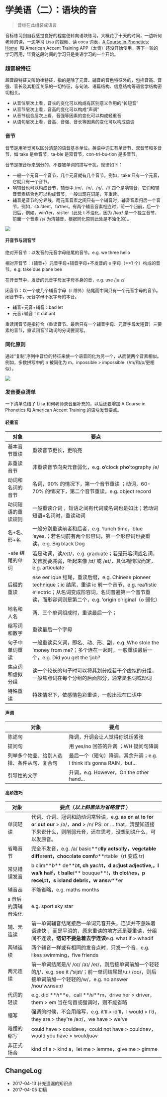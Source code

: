 # 学美语（二）：语块的音


> 音标在此组装成语言

音标练习到自我感觉良好的程度便转向语块练习，大概花了十天的时间，一边听何老师的课，一边学习 Lisa 的视频、读 coca 词表，[A Course in Phonetics: Home](https://corpus.linguistics.berkeley.edu/acip/)  和 American Accent Training APP（太贵）还没开始使用，等下一轮的学习再用，毕竟这段时间的学习只是美语学习的一个开始。

### 超音段特征

超音段特征又叫韵律特征，指的是除了元音、辅音的音色特征外的，包括音高、音强、音长及其相互关系的一切特征，与句法、语篇结构、信息结构等语言学结构密切相关。

- 从音位层次上看，音长的变化可以构成有区别意义作用的“长短音”
- 从音节层次上看，音高的变化可以构成“声调”
- 从音节组合层次上看，音强等因素的变化可以构成轻重音
- 从语句层次上看，音高、音强、音长等因素的变化可以构成语调

### 音节

音节是用听觉可以区分清楚的语音基本单位。英语中词汇有单音节、双音节和多音节，如 take 是单音节，ta-ble 是双音节，con-tri-bu-tion 是多音节。

音节是按音标来划分的，不要被单词的拼写干扰，规律如下：

- 一般一个元音一个音节，几个元音就有几个音节。例如，take 只有一个元音，它就只有一个音节。
- 响辅音也可以构成音节，辅音中 /m/、/n/、/ŋ/、/l/ 四个是响辅音，它们和辅音音素结合也可以构成音节，一般出现在词尾，非重读。
- 辅音是音节的分界线，两元音音素之间只有一个辅音时，辅音音素归后一个音节，例如，stu’dent，fa‘ther。有两个辅音音素相连时，前一个归前，后一个归后，例如，win’ter，sis‘ter（此处 t 不浊化，因为 /tə:r/ 是一个独立音节，前面一个音素 /s/ 为清辅音，根据同化原则此处是不浊化的）。

![](https://xieting-img.oss-cn-hangzhou.aliyuncs.com/WEBRESOURCE466444dd47f0e43908c89c52bad7fc8b.jpg?imageView/2/w/600/q/90)

#### 开音节与闭音节

绝对开音节：以发音的元音字母结尾的音节。e.g. we three hello

相对开音节：（辅音+）元音字母+辅音字母+不发音的 e 字母（>=1 个）构成的音节。e.g. take due plane bee

在开音节中，发音的元音字母发字母本身的音，e.g. use /ju:z/

闭音节：以一个或几个辅音字母（r 除外）结尾而中间只有一个元音字母的音节。闭音节中，元音字母不发字母的本音。

- 辅音+元音+辅音：bad let
- 元音+辅音：it out ant

重读闭音节是指符合（重读音节、最后只有一个辅音字母、元音字母发短音）三要素的音节，重读闭音节动词的分词要双写。

### 同化原则

通过“复制”序列中音位的特征来使一个语音同化为另一个，从而使两个音素相似。例如，多数拼写中的 n 被同化为 m，inpossible > impossible（/m/和/p/更相似）。

![](https://xieting-img.oss-cn-hangzhou.aliyuncs.com/ipa_cons.gif)

### 发音要点清单

一下清单总结了 Lisa 和何老师录音里补充的，以后还要增加 A Course in Phonetics 和 American Accent Training 的语块发音要点。

#### 轻重音

| 对象               | 要点                                                                                                                                                                                                                |
| ------------------ | ------------------------------------------------------------------------------------------------------------------------------------------------------------------------------------------------------------------- |
| 基本音节重读       | 重读音节更长，更响亮                                                                                                                                                                                                |
| 非重读音节         | 非重读音节向央元音弱化，e.g. **o**’clock ph**o**’tography /ə/                                                                                                                                                       |
| 动词和名词的音节   | 名词，90% 的情况下，第一个音节重读 ；动词，60-70% 的情况下，第二个音节重读，e.g. object record                                                                                                                      |
| 动词短语的重读规则 | 一般重读介词 ，短语之间有代词或名词也是如此；若动词短语=名词时，重读动词                                                                                                                                            |
| 名+名、形+名       | 一般分别重读前者和后者，e.g. ‘lunch time，blue ‘eyes.；若名词前有两个形容词，第一个形容词也要重读，e.g. Big black Dog                                                                                               |
| -ate 结尾的单词    | 若是动词，读/eɪt/，e.g. graduate；若是形容词或名词，发音就要减弱，听起来像 /ɪt/ 或 /et/，具体视情况而定，e.g. articulate                                                                                            |
| 后缀的重读         | ese eer ique 结尾，重读后缀，e.g. Chinese pioneer technique；ic 结尾，重读 ic 前一个音节，e.g. rea‘listic e’lectric；从名词变成形容词，名词普遍第一个音节重读，而形容词则是第二个，e.g. ’origin o‘riginal（o 弱化） |
| 地名和人名         | 两、三个单词组成时，重读最后一个；                                                                                                                                                                                  |
| 缩写词和数字       | 重读最后一个字母                                                                                                                                                                                                    |
| 句子中单词重读     | 一般重读实义词，即名、动、形、副，e.g. Who stole the ‘money from me?；多个连在一起时，一般重读最后一个，e.g. Did you get the ‘job?                                                                                  |
| 焦点词和虚拟分组   | 读一个较长的句子时可以将其划分成若干个虚拟的分组，一般焦点词在每个分组的后面部分，通常是名词或动词                                                                                                                  |
| 特殊重读           | 特殊情况下，依感情色彩重读，一般出现在口语中                                                                                                                                                                        |

#### 声调

| 对象                                       | 要点                                                               |
| ------------------------------------------ | ------------------------------------------------------------------ |
| 陈述句                                     | 降调，升调会让人觉得你说话紧张                                     |
| 提问句                                     | 用 yes/no 回答的升调 ；WH 疑问句降调                               |
| 列举多个物品、给别人选择、条件从句、复合句 | 最后一个（短句）降调，其余升调；e.g. I think it’s gonna RAIN，but… |
| 引导性的文字                               | 升调，e.g. However，On the other hand…                             |

#### 高阶技巧

| 对象               | 要点（**_以上斜黑体为省略音节_** ）                                                                                                                                                                              |
| ------------------ | ---------------------------------------------------------------------------------------------------------------------------------------------------------------------------------------------------------------- |
| 单词轻读           | 代词、介词、冠词和助动词常轻读，e.g. **a**s **o**n **a**t t**o** f**o**r **o**r **ou**t **ou**r > /ə/，**and** > /n/ PS: or … that，清楚知道接下来说什么，则削弱元音，还在思考，没想到说什么，可以发原音。       |
| 省略音节           | 完全不发音，e.g. /a/ basic**_a_**lly acts**_a_**lly，veg**_e_**table diff**_e_**rent，choc**_o_**late comf**_o_**rtable（rt 变成 tr)                                                                             |
| 常见错误发音       | b clim**_b_** de**_b_**t, ch ya**_ch_**t，d a**_d_**just a**_d_**jective,，l wa**_l_**k ha**_l_**f，t balle**_t_** bouque**_t_**，th clo**_th_**es，p recei**_p_**t，s i**_s_**land debri**_s_**，w ans**_w_**er |
| 辅音丛             | 不能省略，e.g. maths months                                                                                                                                                                                      |
| s 音后的清辅音浊化 | e.g. sport sky star                                                                                                                                                                                              |
| 辅、元连读         | 前一单词辅音结尾接后一单词元音开头，连读并不意味着语速快 ，而是平滑的，原来重读的地方还是要重读，分组间不连读，**切记不要急着去学连读**e.g. what if > whadif                                                     |
| 两辅连续           | 两个辅音一样或有相同的发音点时，只发一个音，e.g. likes swimming，five friends                                                                                                                                    |
| 两元连续           | 前一单词结尾是/i/ /oɪ/ /aɪ/ /eɪ/，则后接单词前加一个轻轻的/j/，e.g. see it /’sijɪt/；前一单词结尾是/u:/ /oʊ/，则后接单词前加一个轻轻的/w/，e.g. no answer /noʊ‘wʌnsə:r/                                          |
| 代词的轻读         | e.g. did **_h_**e，call **_hi_**m，drive her > driver，them > em 当在句首或强调时，则不能省略                                                                                                                    |
| 缩写               | 强调的时候，不会用缩写，e.g. it’ll > id’ll，I would > I’d，they are > they're /ə:r/，we have > we've                                                                                                             |
| 难懂的缩写         | could have > couldəve，could not have > couldnəv，would you have > wouldjuəv                                                                                                                                     |
| 非正式场合         | kind of a > kind a，let me > lemme，give me > gimme                                                                                                                                                              |

## ChangeLog

- 2017-04-13 补充遗漏的知识点
- 2017-04-05 初稿

